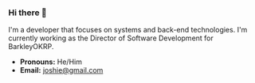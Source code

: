 ### Hi there 👋

I'm a developer that focuses on systems and back-end technologies. I'm currently working as the Director of Software Development for BarkleyOKRP.

- **Pronouns:** He/Him
- **Email:** joshie@gmail.com
